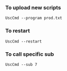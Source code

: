 ### To upload new scripts
`UscCmd --program prod.txt`

### To restart 
`UscCmd --restart`

### To call specific sub 
`UscCmd --sub 7`